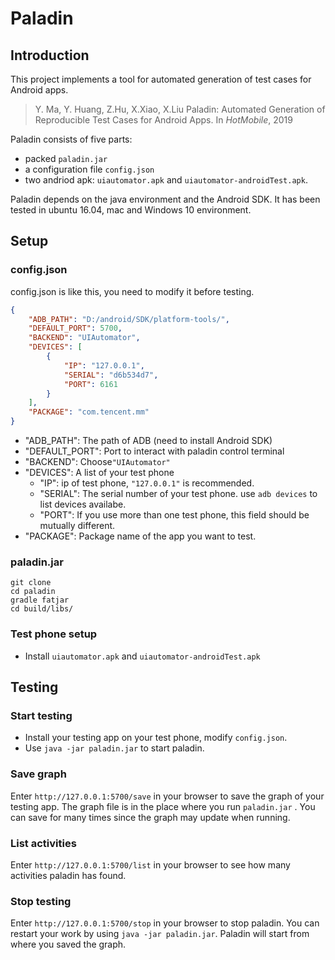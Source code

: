 # Paladin

## Introduction
This project implements a tool for automated generation of test cases for Android apps.
>Y. Ma, Y. Huang, Z.Hu, X.Xiao, X.Liu Paladin: Automated Generation of Reproducible Test Cases for Android Apps. In *HotMobile*, 2019


Paladin consists of five parts: 
* packed `paladin.jar`
* a configuration file `config.json` 
* two andriod apk:  `uiautomator.apk` and `uiautomator-androidTest.apk`. 


Paladin depends on the java environment and the Android SDK. It has been tested in ubuntu 16.04, mac and Windows 10 environment.

## Setup

### config.json

config.json is like this, you need to modify it before testing.

```json
{
    "ADB_PATH": "D:/android/SDK/platform-tools/",
    "DEFAULT_PORT": 5700,
    "BACKEND": "UIAutomator",
    "DEVICES": [
        {
            "IP": "127.0.0.1",
            "SERIAL": "d6b534d7",
            "PORT": 6161
        }
    ],
    "PACKAGE": "com.tencent.mm"
}
```

- "ADB_PATH": The path of ADB (need to install Android SDK)
- "DEFAULT_PORT": Port to interact with paladin control terminal
- "BACKEND": Choose`"UIAutomator"`
- "DEVICES": A list of your test phone
  - "IP": ip of test phone, `"127.0.0.1"` is recommended.
  - "SERIAL": The serial number of your test phone. use `adb devices` to list devices availabe.
  - "PORT": If you use more than one test phone, this field should be mutually different. 
- "PACKAGE": Package name of the app you want to test.

### paladin.jar

```shell
git clone 
cd paladin
gradle fatjar
cd build/libs/
```

### Test phone setup
- Install  `uiautomator.apk` and `uiautomator-androidTest.apk`

## Testing

### Start testing

- Install your testing app on your test phone, modify `config.json`.
- Use `java -jar paladin.jar`  to start paladin.

### Save graph

Enter `http://127.0.0.1:5700/save` in your browser to save the graph of your testing app. The graph file is in the place where you run `paladin.jar` . You can save for many times since the graph may update when running. 

### List activities

Enter `http://127.0.0.1:5700/list` in your browser to see how many activities paladin has found.

### Stop testing

Enter `http://127.0.0.1:5700/stop` in your browser to stop paladin. You can restart your work by using `java -jar paladin.jar`. Paladin will start from where you saved the graph.